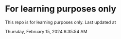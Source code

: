 # For learning purposes only
This repo is for learning purposes only.
Last updated at

Thursday, February 15, 2024 9:35:54 AM

